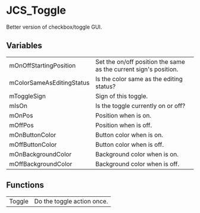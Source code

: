 # JCS_Toggle

Better version of checkbox/toggle GUI.

## Variables

<table>
<tr>
<td>mOnOffStartingPosition</td>
<td>Set the on/off position the same as the current sign's position.</td>
</tr>

<tr>
<td>mColorSameAsEditingStatus</td>
<td>Is the color same as the editing status?</td>
</tr>

<tr>
<td>mToggleSign</td>
<td>Sign of this toggle.</td>
</tr>

<tr>
<td>mIsOn</td>
<td>Is the toggle currently on or off?</td>
</tr>

<tr>
<td>mOnPos</td>
<td>Position when is on.</td>
</tr>

<tr>
<td>mOffPos</td>
<td>Position when is off.</td>
</tr>

<tr>
<td>mOnButtonColor</td>
<td>Button color when is on.</td>
</tr>

<tr>
<td>mOffButtonColor</td>
<td>Button color when is off.</td>
</tr>

<tr>
<td>mOnBackgroundColor</td>
<td>Background color when is on.</td>
</tr>

<tr>
<td>mOffBackgroundColor</td>
<td>Background color when is off.</td>
</tr>
</table>

## Functions

<table>
<tr>
<td>Toggle</td>
<td>Do the toggle action once.</td>
</tr>
</table>
